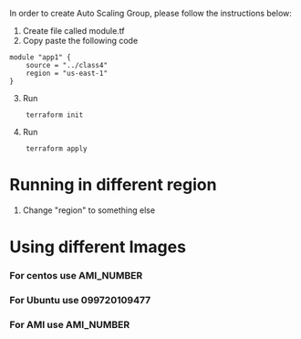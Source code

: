 In order to create Auto Scaling Group, please follow the instructions below: 

1. Create file called module.tf
2. Copy paste the following code 
```
module "app1" {
    source = "../class4"
    region = "us-east-1"
}
```

3. Run 
```
    terraform init 
```
4. Run 
```
    terraform apply
```



# Running in different region
1. Change "region" to something else


# Using different Images
### For centos use AMI_NUMBER
### For Ubuntu use  099720109477
### For AMI   use  AMI_NUMBER
